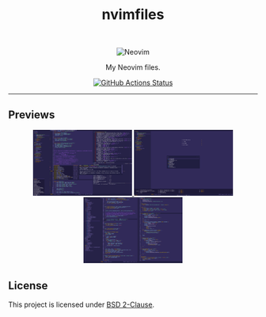 <h1 align="center">nvimfiles</h1>
<br>
<p align="center">
  <img src="https://upload.wikimedia.org/wikipedia/commons/3/3a/Neovim-mark.svg" width="100" alt="Neovim"/>
</p>

<p align="center">
  My Neovim files.
</p>

<p align="center">
  <a href="https://github.com/gcoguiec/nvimfiles/actions/workflows/ci.yml">
    <img src="https://github.com/gcoguiec/nvimfiles/actions/workflows/ci.yml/badge.svg" alt="GitHub Actions Status"/>
  </a>
</p>

<hr>

## Previews

<p align="center">
  <a href="https://raw.githubusercontent.com/gcoguiec/nvimfiles/main/.github/preview0.png">
    <img src="https://raw.githubusercontent.com/gcoguiec/nvimfiles/main/.github/preview0.png" width="200" alt="First Preview"/>
  </a>
  <a href="https://raw.githubusercontent.com/gcoguiec/nvimfiles/main/.github/preview1.png">
    <img src="https://raw.githubusercontent.com/gcoguiec/nvimfiles/main/.github/preview1.png" width="200" alt="Second Preview"/>
  </a>
  <a href="https://raw.githubusercontent.com/gcoguiec/nvimfiles/main/.github/preview2.png">
    <img src="https://raw.githubusercontent.com/gcoguiec/nvimfiles/main/.github/preview2.png" width="200" alt="Third Preview"/>
  </a>
</p>

## License

This project is licensed under [BSD 2-Clause](https://spdx.org/licenses/BSD-2-Clause.html).
